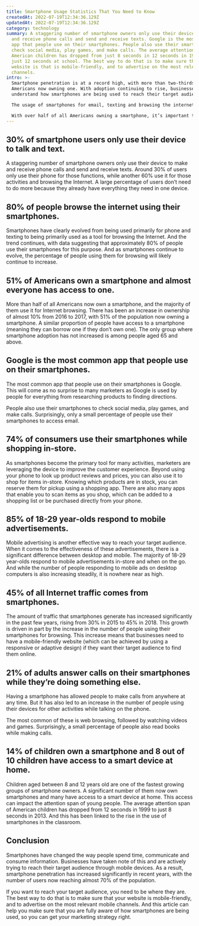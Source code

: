 ```yaml
---
title: Smartphone Usage Statistics That You Need to Know
createdAt: 2022-07-19T12:34:36.129Z
updatedAt: 2022-07-19T12:34:36.129Z
category: technology
summary: A staggering number of smartphone owners only use their device to make
  and receive phone calls and send and receive texts. Google is the most common
  app that people use on their smartphones. People also use their smartphones to
  check social media, play games, and make calls. The average attention span of
  American children has dropped from just 8 seconds in 12 seconds in 1999 to
  just 12 seconds at school. The best way to do that is to make sure that your
  website is that is mobile-friendly, and to advertise on the most relevant
  channels.
intro: >-
  Smartphone penetration is at a record high, with more than two-thirds of
  Americans now owning one. With adoption continuing to rise, businesses need to
  understand how smartphones are being used to reach their target audience. 

  The usage of smartphones for email, texting and browsing the internet has declined slightly in recent years. But there has been a significant uptick in the number of people using their phones for uber-personal activities like taking selfies and streaming music.

  With over half of all Americans owning a smartphone, it’s important that you are aware of the latest trends with regards to usage. This article will outline some useful stats about smartphone usage so that you can plan your marketing strategy accordingly.
---
```


## 30% of smartphone users only use their device to talk and text.

A staggering number of smartphone owners only use their device to make and receive phone calls and send and receive texts. Around 30% of users only use their phone for those functions, while another 60% use it for those activities and browsing the Internet.
A large percentage of users don’t need to do more because they already have everything they need in one device.

## 80% of people browse the internet using their smartphones.

Smartphones have clearly evolved from being used primarily for phone and texting to being primarily used as a tool for browsing the Internet. And the trend continues, with data suggesting that approximately 80% of people use their smartphones for this purpose.
And as smartphones continue to evolve, the percentage of people using them for browsing will likely continue to increase.

## 51% of Americans own a smartphone and almost everyone has access to one.

More than half of all Americans now own a smartphone, and the majority of them use it for Internet browsing. There has been an increase in ownership of almost 10% from 2016 to 2017, with 51% of the population now owning a smartphone.
A similar proportion of people have access to a smartphone (meaning they can borrow one if they don’t own one). The only group where smartphone adoption has not increased is among people aged 65 and above.

## Google is the most common app that people use on their smartphones.

The most common app that people use on their smartphones is Google. This will come as no surprise to many marketers as Google is used by people for everything from researching products to finding directions.

People also use their smartphones to check social media, play games, and make calls. Surprisingly, only a small percentage of people use their smartphones to access email.

## 74% of consumers use their smartphones while shopping in-store.

As smartphones become the primary tool for many activities, marketers are leveraging the device to improve the customer experience.
Beyond using your phone to look up product reviews and prices, you can also use it to shop for items in-store. Knowing which products are in stock, you can reserve them for pickup using a shopping app.
There are also many apps that enable you to scan items as you shop, which can be added to a shopping list or be purchased directly from your phone.

## 85% of 18-29 year-olds respond to mobile advertisements.

Mobile advertising is another effective way to reach your target audience.
When it comes to the effectiveness of these advertisements, there is a significant difference between desktop and mobile.
The majority of 18-29 year-olds respond to mobile advertisements in-store and when on the go.
And while the number of people responding to mobile ads on desktop computers is also increasing steadily, it is nowhere near as high.

## 45% of all Internet traffic comes from smartphones.

The amount of traffic that smartphones generate has increased significantly in the past few years, rising from 30% in 2015 to 45% in 2018. This growth is driven in part by the increase in the number of people using their smartphones for browsing.
This increase means that businesses need to have a mobile-friendly website (which can be achieved by using a responsive or adaptive design) if they want their target audience to find them online.

## 21% of adults answer calls on their smartphones while they’re doing something else.

Having a smartphone has allowed people to make calls from anywhere at any time. But it has also led to an increase in the number of people using their devices for other activities while talking on the phone.

The most common of these is web browsing, followed by watching videos and games. Surprisingly, a small percentage of people also read books while making calls.

## 14% of children own a smartphone and 8 out of 10 children have access to a smart device at home.

Children aged between 8 and 12 years old are one of the fastest growing groups of smartphone owners. A significant number of them now own smartphones and many have access to a smart device at home.
This access can impact the attention span of young people. The average attention span of American children has dropped from 12 seconds in 1999 to just 8 seconds in 2013. And this has been linked to the rise in the use of smartphones in the classroom.

## Conclusion

Smartphones have changed the way people spend time, communicate and consume information. Businesses have taken note of this and are actively trying to reach their target audience through mobile devices. As a result, smartphone penetration has increased significantly in recent years, with the number of users now reaching almost 70% of the population.

If you want to reach your target audience, you need to be where they are. The best way to do that is to make sure that your website is mobile-friendly, and to advertise on the most relevant mobile channels. And this article can help you make sure that you are fully aware of how smartphones are being used, so you can get your marketing strategy right.
